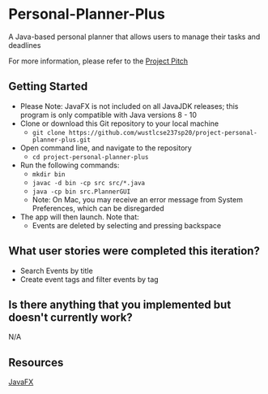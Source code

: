 # Personal-Planner-Plus

A Java-based personal planner that allows users to manage their tasks and deadlines

For more information, please refer to the [Project Pitch](https://docs.google.com/presentation/d/1Cowe3ziwn9F5T3Z5tuv8b_cD5_qyVIpTpGVDr7sPgRk/edit#slide=id.gd814cf7d3_0_5)

## Getting Started

- Please Note: JavaFX is not included on all JavaJDK releases; this program is only compatible with Java versions 8 - 10 
- Clone or download this Git repository to your local machine
    - ```git clone https://github.com/wustlcse237sp20/project-personal-planner-plus.git```
- Open command line, and navigate to the repository
    - ```cd project-personal-planner-plus```
- Run the following commands:
    - ```mkdir bin```
    - ```javac -d bin -cp src src/*.java```
    - ```java -cp bin src.PlannerGUI```
    - Note: On Mac, you may receive an error message from System Preferences, which can be disregarded
- The app will then launch. Note that:
    - Events are deleted by selecting and pressing backspace

## What user stories were completed this iteration?

- Search Events by title
- Create event tags and filter events by tag

## Is there anything that you implemented but doesn't currently work?

N/A

## Resources

[JavaFX](https://docs.oracle.com/javase/8/javase-clienttechnologies.htm)

